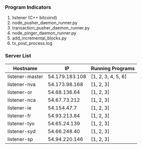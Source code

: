 ### Program Indicators

1. listener (C++ bitcoind)
2. node_pusher_daemon_runner.py
3. transaction_pusher_daemon_runner.py
4. node_pinger_daemon_runner.py
5. add_incremental_blocks.py
6. tx_post_process.log

### Server List


| Hostname        | IP               | Running Programs    |
| ----------------| ---------------- |-------------------- |
| listener-master |  54.179.183.108  | [1, 2, 3, 4, 5, 6]  |
| listener-nva    |  54.173.98.168   | [1, 2, 3]           |
| listener-or     |  54.68.136.64    | [1, 2, 3]           |
| listener-nca    |  54.67.73.212    | [1, 2, 3]           |
| listener-ie     |  54.154.47.7     | [1, 2, 3]           |
| listener-fr     |  54.93.213.84    | [1, 2, 3]           |
| listener-tyo    |  54.65.24.139    | [1, 2, 3]           |
| listener-syd    |  54.66.248.40    | [1, 2, 3]           |
| listener-sp     |  54.94.220.146   | [1, 2, 3]           |